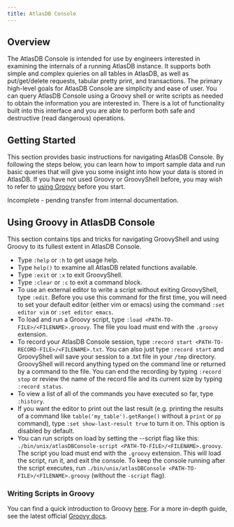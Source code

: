 ```yaml
---
title: AtlasDB Console
---
```


## Overview

The AtlasDB Console is intended for use by engineers interested in examining the internals of a running AtlasDB instance. It supports both simple and complex quieries on all tables in AtlasDB, as well as put/get/delete requests, tabular pretty print, and transactions.  The primary high-level goals for AtlasDB Console are simplicity and ease of user.  You can query AtlasDB Console using a Groovy shell or write scripts as needed to obtain the information you are interested in.  There is a lot of functionality built into this interface and you are able to perform both safe and destructive (read dangerous) operations.

## Getting Started

This section provides basic instructions for navigating AtlasDB Console.  By following the steps below, you can learn how to import sample data and run basic queries that will give you some insight into how your data is stored in AtlasDB. If you have not used Groovy or GroovyShell before, you may wish to refer to [using Groovy](#using-groovy-in-atlasdb-console) before you start.

Incomplete - pending transfer from internal documentation.

## Using Groovy in AtlasDB Console

This section contains tips and tricks for navigating GroovyShell and using Groovy to its fullest extent in AtlasDB Console.

- Type `:help` or `:h` to get usage help.
- Type `help()` to examine all AtlasDB related functions available.
- Type `:exit` or `:x` to exit GroovyShell.
- Type `:clear` or `:c` to exit a command block.
- To use an external editor to write a script without exiting GroovyShell, type `:edit`. Before you use this command for the first time, you will need to set your default editor (either vim or emacs) using the command `:set editor vim` or `:set editor emacs`.
- To load and run a Groovy script, type `:load <PATH-TO-FILE>/<FILENAME>.groovy`. The file you load must end with the `.groovy` extension.
- To record your AtlasDB Console session, type `:record start <PATH-TO-RECORD-FILE>/<FILENAME>.txt`. You can also just type `:record start` and GroovyShell will save your session to a .txt file in your `/tmp` directory. GroovyShell will record anything typed on the command line or returned by a command to the file. You can end the recording by typing `:record stop` or review the name of the record file and its current size by typing `:record status`.
- To view a list of all of the commands you have executed so far, type `:history`.
- If you want the editor to print out the last result (e.g. printing the results of a command like `table('my_table').getRange()` without a `print` or `pp` command), type `:set show-last-result true` to turn it on. This option is disabled by default.
- You can run scripts on load by setting the --script flag like this: `./bin/unix/atlasDBConsole-script <PATH-TO-FILE>/<FILENAME>.groovy`. The script you load must end with the `.groovy` extension. This will load the script, run it, and exit the console. To keep the console running after the script executes, run `./bin/unix/atlasDBConsole <PATH-TO-FILE>/<FILENAME>.groovy` (without the `-script` flag).

### Writing Scripts in Groovy

You can find a quick introduction to Groovy [here](http://learnxinyminutes.com/docs/groovy/). For a more in-depth guide, see the latest official [Groovy docs](http://www.groovy-lang.org/documentation.html).